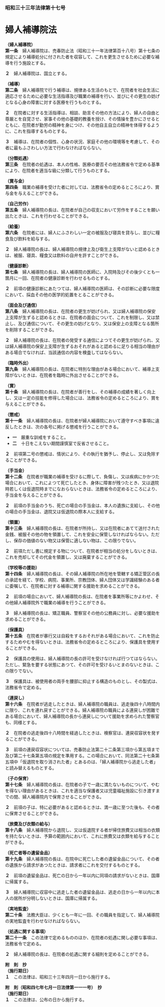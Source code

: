 ### 昭和三十三年法律第十七号  
# 婦人補導院法  
  
**（婦人補導院）**  
**第一条**　婦人補導院は、売春防止法（昭和三十一年法律第百十八号）第十七条の規定により補導処分に付された者を収容して、これを更生させるために必要な補導を行う施設とする。  
  
**２**　婦人補導院は、国立とする。  
  
**（補導）**  
**第二条**　婦人補導院で行う補導は、規律ある生活のもとで、在院者を社会生活に適応させるために必要な生活指導及び職業の補導を行い、並びにその更生の妨げとなる心身の障害に対する医療を行うものとする。  
  
**２**　在院者に対する生活指導は、相談、助言その他の方法により、婦人の自由と尊厳とを自覚させ、家事その他の基礎的教養を授け、その情操を豊かにさせるとともに、在院者が勤労の精神を身につけ、その他自主自立の精神を体得するように、これを指導するものとする。  
  
**３**　補導は、在院者の個性、心身の状況、家庭その他の環境等を考慮して、その者に最もふさわしい方法で行わなければならない。  
  
**（分類処遇）**  
**第三条**　在院者の処遇は、本人の性格、医療の要否その他法務省令で定める基準により、在院者を適当な級に分類して行うものとする。  
  
**（賞与金）**  
**第四条**　職業の補導を受けた者に対しては、法務省令の定めるところにより、賞与金を与えることができる。  
  
**（自己労作）**  
**第五条**　婦人補導院の長は、在院者が自己の収支において労作をすることを願い出たときは、これを行わせることができる。  
  
**（給養）**  
**第六条**　在院者には、婦人にふさわしい一定の被服及び寝具を貸与し、並びに糧食及び飲料を給与する。  
  
**２**　婦人補導院の長は、婦人補導院の規律上及び衛生上支障がないと認めるときは、被服、寝具、糧食又は飲料の自弁を許すことができる。  
  
**（健康診断）**  
**第七条**　婦人補導院の長は、婦人補導院の医師に、入院時及びその後少くとも一箇月に一回、在院者の健康診断を行わせるものとする。  
  
**２**　前項の健康診断にあたつては、婦人補導院の医師は、その診断に必要な限度において、採血その他の医学的処置をとることができる。  
  
**（面会及び通信）**  
**第八条**　婦人補導院の長は、在院者の更生が妨げられ、又は婦人補導院の保安上支障が生ずると認めるときは、在院者の面会について、これを制限し、又は禁止し、及び通信について、その更生の妨げとなり、又は保安上の支障となる箇所を削除することができる。  
  
**２**　婦人補導院の長は、在院者の発受する通信によつてその更生が妨げられ、又は婦人補導院の保安上支障が生ずるおそれがあると認めるに足りる相当の理由がある場合でなければ、当該通信の内容を検査してはならない。  
  
**（臨時外出）**  
**第九条**　婦人補導院の長は、在院者に特別な理由がある場合において、補導上支障がないときは、在院者を臨時に外出させることができる。  
  
**（賞）**  
**第十条**　婦人補導院の長は、在院者が善行をし、その補導の成績を著しく向上し、又は一定の技能を修得した場合には、法務省令の定めるところにより、賞を与えることができる。  
  
**（懲戒）**  
**第十一条**　婦人補導院の長は、在院者が婦人補導院において遵守すべき事項に違反したときは、次の各号に掲げる懲戒を行うことができる。  
* **一**　厳重な訓戒をすること。  
* **二**　十日をこえない期間謹慎室で反省させること。  
  
**２**　前項第二号の懲戒は、情状により、その執行を猶予し、停止し、又は免除することができる。  
  
**（手当金）**  
**第十二条**　在院者が職業の補導を受けるに際して、負傷し、又は疾病にかかつた場合において、これによつて死亡したとき、身体に障害が残つたとき、又は退院時若しくは仮退院時までになおらないときは、法務省令の定めるところにより、手当金を与えることができる。  
  
**２**　前項の手当金のうち、死亡の場合の手当金は、本人の遺族に支給し、その他の場合の手当金は、退院又は仮退院の際本人に支給する。  
  
**（領置）**  
**第十三条**　婦人補導院の長は、在院者が所持し、又は在院者にあてて送付された金銭、被服その他の物を領置して、これを安全に保管しなければならない。ただし、保存の価値のない物又は保管に適しない物は、この限りでない。  
  
**２**　前項ただし書に規定する物について、在院者が相当の処分をしないときは、これを売却してその代金を領置し、又は廃棄することができる。  
  
**（学校等の援助）**  
**第十四条**　婦人補導院の長は、その婦人補導院の所在地を管轄する矯正管区の長の承認を経て、学校、病院、事業所、宗教団体、婦人団体又は学識経験のある者に委嘱して、在院者に対する補導に関する援助を求めることができる。  
  
**２**　前項の場合において、婦人補導院の長は、在院者を事業所等にかよわせ、その他婦人補導院外で職業の補導を行うことができる。  
  
**３**　婦人補導院の長は、矯正職員、警察官その他の公務員に対し、必要な援助を求めることができる。  
  
**（保護具）**  
**第十五条**　在院者が暴行又は自殺をするおそれがある場合において、これを防止するためやむを得ないときは、法務省令の定めるところにより、保護具を使用することができる。  
  
**２**　保護具の使用は、婦人補導院の長の許可を受けなければ行つてはならない。ただし、緊急を要する状態にあつて、その許可を受けるいとまのないときは、この限りでない。  
  
**３**　保護具は、被使用者の両手を腰部に抑止する構造のものとし、その製式は、法務省令で定める。  
  
**（連戻し）**  
**第十六条**　在院者が逃走したときは、婦人補導院の職員は、逃走後四十八時間内に限り、これを連れ戻すことができる。婦人補導院の職員による連戻しが困難である場合において、婦人補導院の長から連戻しについて援助を求められた警察官も、同様とする。  
  
**２**　在院者の逃走後四十八時間を経過したときは、検察官は、連戻収容状を発することができる。  
  
**３**　前項の連戻収容状については、売春防止法第二十二条第三項から第五項まで及び第二十七条第五項の規定を準用する。この場合において、同法第二十七条第五項中「仮退院を取り消された者」とあるのは、「婦人補導院から逃走した者」と読み替えるものとする。  
  
**（子の保育）**  
**第十七条**　婦人補導院の長は、在院者の子で一歳に満たないものについて、やむを得ない理由があるときは、これを適当な保護者又は児童福祉施設に引き渡すまでの間、婦人補導院内で保育させることができる。  
  
**２**　前項の子は、特に必要があると認めるときは、満一歳に至つた後も、その者に保育させることができる。  
  
**（旅費及び衣類の給与）**  
**第十八条**　婦人補導院から退院し、又は仮退院する者が帰住旅費又は相当の衣類を持たないときは、予算の範囲内において、これに旅費又は衣類を給与することができる。  
  
**（死亡者等の遺留金品）**  
**第十九条**　婦人補導院の長は、在院中に死亡した者の遺留金品について、その者の遺族から請求があつたときは、請求者にこれを交付するものとする。  
  
**２**　前項の遺留金品は、死亡の日から一年以内に同項の請求がないときは、国庫に帰属する。  
  
**３**　婦人補導院に収容中に逃走した者の遺留金品は、逃走の日から一年以内に本人の居所が分明しないときは、国庫に帰属する。  
  
**（実地監査）**  
**第二十条**　法務大臣は、少くとも一年に一回、その職員を指定して、婦人補導院の実地監査を行わせなければならない。  
  
**（処遇に関する事項）**  
**第二十一条**　この法律で定めるもののほか、在院者の処遇に関し必要な事項は、法務省令で定める。  
  
**２**　婦人補導院の長は、在院者の処遇に関する細則を定めることができる。  
  
**附　則　抄**  
**（施行期日）**  
**１**　この法律は、昭和三十三年四月一日から施行する。  
  
**附　則（昭和四七年七月一日法律第一一一号）　抄**  
**（施行期日）**  
**１**　この法律は、公布の日から施行する。  
  
